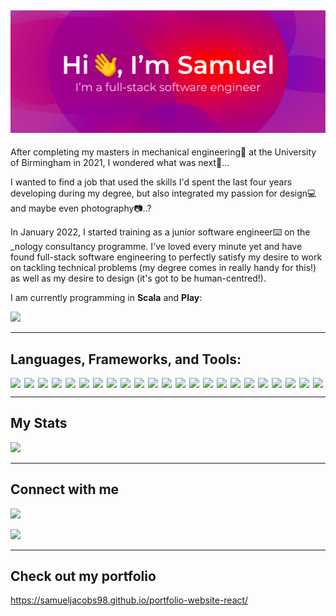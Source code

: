 ## ![](./assets/images/header.png)

After completing my masters in mechanical engineering🚀 at the University of Birmingham in 2021, I wondered what was next🤔...

I wanted to find a job that used the skills I'd spent the last four years developing during my degree, but also integrated my passion for design💻 and maybe even photography📷..?

In January 2022, I started training as a junior software engineer⌨️ on the \_nology consultancy programme. I've loved every minute yet and have found full-stack software engineering to perfectly satisfy my desire to work on tackling technical problems (my degree comes in really handy for this!) as well as my desire to design (it's got to be human-centred!).

I am currently programming in <b>Scala</b> and <b>Play</b>:

<a href="https://github.com/samueljacobsHMRC"><img src="https://img.shields.io/badge/GitHub-000?style=for-the-badge&logo=github&logoColor=white" /></a>

---

## Languages, Frameworks, and Tools:

<div style="display: flex; justify-content: flex-start; flex-wrap: wrap; gap: 6px">
<!-- html5 -->
<img src="https://img.shields.io/badge/-HTML5-blueviolet?logo=html5" />

<!-- html canvas -->
<img src="https://img.shields.io/badge/-HTML%20Canvas-blueviolet?logo=html5" />

<!-- css3 -->
<img src="https://img.shields.io/badge/-CSS-blueviolet?logo=css3" />

<!-- scss -->
<img src="https://img.shields.io/badge/-SCSS-blueviolet?logo=sass" />

<!-- javascript -->
<img src="https://img.shields.io/badge/-JavaScript-blueviolet?logo=javascript" /> 

<!-- Scala -->
<img src="https://img.shields.io/badge/-Scala-blueviolet?logo=scala" /> 

<!-- Play -->
<img src="https://img.shields.io/badge/-Play-blueviolet?logo=play" /> 

<!-- NodeJS -->
<img src="https://img.shields.io/badge/-NodeJS-blueviolet?logo=node.js" />
  
<!-- Express.js -->
<img src="https://img.shields.io/badge/-Express.js-blueviolet?logo=express" />

<!-- jest -->
<img src="https://img.shields.io/badge/-Jest-blueviolet?logo=jest" />

<!-- React -->
<img src="https://img.shields.io/badge/-ReactJS-blueviolet?logo=react" />

<!-- TypeScript -->
<img src="https://img.shields.io/badge/-TypeScript-blueviolet?logo=TypeScript" />  
  
<!-- java -->
<img src="https://img.shields.io/badge/-Java-blueviolet?logo=java" />

<!-- junit -->
<img src="https://img.shields.io/badge/-Junit-blueviolet?logo=java" />

<!-- npm -->
<img src="https://img.shields.io/badge/-npm-blueviolet?logo=npm" />

<!-- adobe creative cloud -->
<img src="https://img.shields.io/badge/-Adobe%20Creative%20Cloud-blueviolet?logo=adobe-creative-cloud" />
  
<!-- SolidWorks -->
<img src="https://img.shields.io/badge/-SolidWorks-blueviolet" />
    
<!-- Spring boot -->
<img src="https://img.shields.io/badge/-Spring%20Boot-blueviolet?logo=spring" />
  
<!-- Eleventy -->
<img src="https://img.shields.io/badge/-Eleventy-blueviolet?logo=eleventy" />
  
<!-- Netlify CMS -->
<img src="https://img.shields.io/badge/-Netlify%20CMS-blueviolet?logo=netlify" />
  
<!-- Google Cloud Platform -->
<img src="https://img.shields.io/badge/-Google%20Cloud%20Platform-blueviolet?logo=google-cloud" />
  
<!-- MySQL -->
<img src="https://img.shields.io/badge/-MySQL-blueviolet?logo=mysql" />
  
  
<!-- Postman -->
<img src="https://img.shields.io/badge/-Postman-blueviolet?logo=postman" />
</div>

---

## My Stats

<img src="https://github-readme-stats.vercel.app/api/top-langs/?username=samueljacobs98&theme=react&hide_border=false&include_all_commits=true&count_private=true&layout=compact"/>

---

## Connect with me

<!-- LinkedIn -->
<a href="https://www.linkedin.com/in/samuel-j-66a84ba2/"><img src="https://img.shields.io/badge/LinkedIn-0077B5?style=for-the-badge&logo=linkedin&logoColor=white" /></a>

<!-- Instagram -->
<a href="https://www.instagram.com/_samuel.jacobs_/"><img src="https://img.shields.io/badge/Instagram-E4405F?style=for-the-badge&logo=instagram&logoColor=white" /></a>

---

## Check out my portfolio

https://samueljacobs98.github.io/portfolio-website-react/
